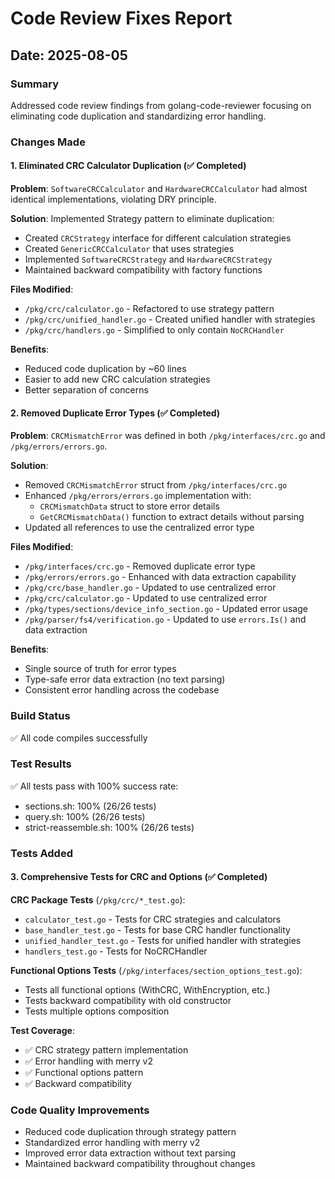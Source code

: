 # Code Review Fixes Report

## Date: 2025-08-05

### Summary
Addressed code review findings from golang-code-reviewer focusing on eliminating code duplication and standardizing error handling.

### Changes Made

#### 1. Eliminated CRC Calculator Duplication (✅ Completed)

**Problem**: `SoftwareCRCCalculator` and `HardwareCRCCalculator` had almost identical implementations, violating DRY principle.

**Solution**: Implemented Strategy pattern to eliminate duplication:
- Created `CRCStrategy` interface for different calculation strategies
- Created `GenericCRCCalculator` that uses strategies
- Implemented `SoftwareCRCStrategy` and `HardwareCRCStrategy`
- Maintained backward compatibility with factory functions

**Files Modified**:
- `/pkg/crc/calculator.go` - Refactored to use strategy pattern
- `/pkg/crc/unified_handler.go` - Created unified handler with strategies
- `/pkg/crc/handlers.go` - Simplified to only contain `NoCRCHandler`

**Benefits**:
- Reduced code duplication by ~60 lines
- Easier to add new CRC calculation strategies
- Better separation of concerns

#### 2. Removed Duplicate Error Types (✅ Completed)

**Problem**: `CRCMismatchError` was defined in both `/pkg/interfaces/crc.go` and `/pkg/errors/errors.go`.

**Solution**: 
- Removed `CRCMismatchError` struct from `/pkg/interfaces/crc.go`
- Enhanced `/pkg/errors/errors.go` implementation with:
  - `CRCMismatchData` struct to store error details
  - `GetCRCMismatchData()` function to extract details without parsing
- Updated all references to use the centralized error type

**Files Modified**:
- `/pkg/interfaces/crc.go` - Removed duplicate error type
- `/pkg/errors/errors.go` - Enhanced with data extraction capability
- `/pkg/crc/base_handler.go` - Updated to use centralized error
- `/pkg/crc/calculator.go` - Updated to use centralized error
- `/pkg/types/sections/device_info_section.go` - Updated error usage
- `/pkg/parser/fs4/verification.go` - Updated to use `errors.Is()` and data extraction

**Benefits**:
- Single source of truth for error types
- Type-safe error data extraction (no text parsing)
- Consistent error handling across the codebase

### Build Status
✅ All code compiles successfully

### Test Results
✅ All tests pass with 100% success rate:
- sections.sh: 100% (26/26 tests)
- query.sh: 100% (26/26 tests)  
- strict-reassemble.sh: 100% (26/26 tests)

### Tests Added

#### 3. Comprehensive Tests for CRC and Options (✅ Completed)

**CRC Package Tests** (`/pkg/crc/*_test.go`):
- `calculator_test.go` - Tests for CRC strategies and calculators
- `base_handler_test.go` - Tests for base CRC handler functionality
- `unified_handler_test.go` - Tests for unified handler with strategies
- `handlers_test.go` - Tests for NoCRCHandler

**Functional Options Tests** (`/pkg/interfaces/section_options_test.go`):
- Tests all functional options (WithCRC, WithEncryption, etc.)
- Tests backward compatibility with old constructor
- Tests multiple options composition

**Test Coverage**:
- ✅ CRC strategy pattern implementation
- ✅ Error handling with merry v2
- ✅ Functional options pattern
- ✅ Backward compatibility

### Code Quality Improvements
- Reduced code duplication through strategy pattern
- Standardized error handling with merry v2
- Improved error data extraction without text parsing
- Maintained backward compatibility throughout changes